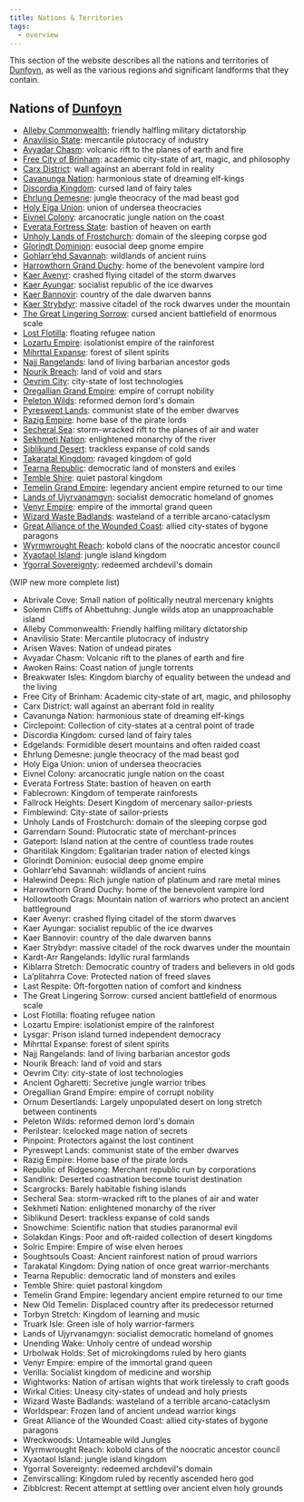 ```yaml
---
title: Nations & Territories
tags:
  - overview
---
```


This section of the website describes all the nations and territories of [Dunfoyn](../planet/ordon/dunfoyn.md), as well as the various regions and significant landforms that they contain.

## Nations of [Dunfoyn](../planet/ordon/dunfoyn.md)

- [Alleby Commonwealth](alleby/index.md): friendly halfling military dictatorship
- [Anavilisio State](anavilisio/index.md): mercantile plutocracy of industry
- [Avyadar Chasm](avyadar/index.md): volcanic rift to the planes of earth and fire
- [Free City of Brinham](brinham/index.md): academic city-state of art, magic, and philosophy
- [Carx District](carx/index.md): wall against an aberrant fold in reality
- [Cavanunga Nation](cavanunga/index.md): harmonious state of dreaming elf-kings
- [Discordia Kingdom](discordia/index.md): cursed land of fairy tales
- [Ehrlung Demesne](ehrlung/index.md): jungle theocracy of the mad beast god
- [Holy Eiga Union](eiga/index.md): union of undersea theocracies
- [Eivnel Colony](eivnel/index.md): arcanocratic jungle nation on the coast
- [Everata Fortress State](everata/index.md): bastion of heaven on earth
- [Unholy Lands of Frostchurch](frostchurch/index.md): domain of the sleeping corpse god
- [Glorindt Dominion](glorindt/index.md): eusocial deep gnome empire
- [Gohlarr’ehd Savannah](gohlarrehd/index.md): wildlands of ancient ruins
- [Harrowthorn Grand Duchy](harrowthorn/index.md): home of the benevolent vampire lord
- [Kaer Avenyr](avenyr/index.md): crashed flying citadel of the storm dwarves
- [Kaer Ayungar](ayungar/index.md): socialist republic of the ice dwarves
- [Kaer Bannovir](bannovir/index.md): country of the dale dwarven banns
- [Kaer Strybdyr](strybdyr/index.md): massive citadel of the rock dwarves under the mountain
- [The Great Lingering Sorrow](./lingering-sorrow/index.md): cursed ancient battlefield of enormous scale
- [Lost Flotilla](lost-flotilla/index.md): floating refugee nation
- [Lozartu Empire](lozartu/index.md): isolationist empire of the rainforest
- [Mihrttal Expanse](mihrttal/index.md): forest of silent spirits
- [Najj Rangelands](najj/index.md): land of living barbarian ancestor gods
- [Nourik Breach](nourik/index.md): land of void and stars
- [Oevrim City](oevrim/index.md): city-state of lost technologies
- [Oregallian Grand Empire](oregallia/index.md): empire of corrupt nobility
- [Peleton Wilds](peleton/index.md): reformed demon lord's domain
- [Pyreswept Lands](pyreswept/index.md): communist state of the ember dwarves
- [Razig Empire](razig/index.md): home base of the pirate lords
- [Secheral Sea](secheral/index.md): storm-wracked rift to the planes of air and water
- [Sekhmeti Nation](sehkmeti/index.md): enlightened monarchy of the river
- [Siblikund Desert](siblikund/index.md): trackless expanse of cold sands
- [Takaratal Kingdom](takaratal/index.md): ravaged kingdom of gold
- [Tearna Republic](tearna/index.md): democratic land of monsters and exiles
- [Temble Shire](temble/index.md): quiet pastoral kingdom
- [Temelin Grand Empire](temelin/index.md): legendary ancient empire returned to our time
- [Lands of Ujyrvanamgyn](ujyrvanamgyn/index.md): socialist democratic homeland of gnomes
- [Venyr Empire](venyr/index.md): empire of the immortal grand queen
- [Wizard Waste Badlands](wizard-waste/index.md): wasteland of a terrible arcano-cataclysm
- [Great Alliance of the Wounded Coast](wounded-coast/index.md): allied city-states of bygone paragons
- [Wyrmwrought Reach](wyrmwrought/index.md): kobold clans of the noocratic ancestor council
- [Xyaotaol Island](xyaotaol/index.md): jungle island kingdom
- [Ygorral Sovereignty](ygorral/index.md): redeemed archdevil's domain

(WIP new more complete list)

- Abrivale Cove: Small nation of politically neutral mercenary knights
- Solemn Cliffs of Ahbettuhng: Jungle wilds atop an unapproachable island
- Alleby Commonwealth: Friendly halfling military dictatorship
- Anavilisio State: Mercantile plutocracy of industry
- Arisen Waves: Nation of undead pirates
- Avyadar Chasm: Volcanic rift to the planes of earth and fire
- Awoken Rains: Coast nation of jungle torrents
- Breakwater Isles: Kingdom biarchy of equality between the undead and the living
- Free City of Brinham: Academic city-state of art, magic, and philosophy
- Carx District: wall against an aberrant fold in reality
- Cavanunga Nation: harmonious state of dreaming elf-kings
- Circlepoint: Collection of city-states at a central point of trade
- Discordia Kingdom: cursed land of fairy tales
- Edgelands: Formidible desert mountains and often raided coast
- Ehrlung Demesne: jungle theocracy of the mad beast god
- Holy Eiga Union: union of undersea theocracies
- Eivnel Colony: arcanocratic jungle nation on the coast
- Everata Fortress State: bastion of heaven on earth
- Fablecrown: Kingdom of temperate rainforests
- Fallrock Heights: Desert Kingdom of mercenary sailor-priests
- Fimblewind: City-state of sailor-priests
- Unholy Lands of Frostchurch: domain of the sleeping corpse god
- Garrendarn Sound: Plutocratic state of merchant-princes
- Gateport: Island nation at the centre of countless trade routes
- Gharitilak Kingdom: Egalitarian trader nation of elected kings
- Glorindt Dominion: eusocial deep gnome empire
- Gohlarr’ehd Savannah: wildlands of ancient ruins
- Halewind Deeps: Rich jungle nation of platinum and rare metal mines
- Harrowthorn Grand Duchy: home of the benevolent vampire lord
- Hollowtooth Crags: Mountain nation of warriors who protect an ancient battleground
- Kaer Avenyr: crashed flying citadel of the storm dwarves
- Kaer Ayungar: socialist republic of the ice dwarves
- Kaer Bannovir: country of the dale dwarven banns
- Kaer Strybdyr: massive citadel of the rock dwarves under the mountain
- Kardt-Arr Rangelands: Idyllic rural farmlands
- Kiblarra Stretch: Democratic country of traders and believers in old gods
- La’plitahrra Cove: Protected nation of freed slaves
- Last Respite: Oft-forgotten nation of comfort and kindness
- The Great Lingering Sorrow: cursed ancient battlefield of enormous scale
- Lost Flotilla: floating refugee nation
- Lozartu Empire: isolationist empire of the rainforest
- Lysgar: Prison island turned independent democracy
- Mihrttal Expanse: forest of silent spirits
- Najj Rangelands: land of living barbarian ancestor gods
- Nourik Breach: land of void and stars
- Oevrim City: city-state of lost technologies
- Ancient Ogharetti: Secretive jungle warrior tribes
- Oregallian Grand Empire: empire of corrupt nobility
- Ornum Desertlands: Largely unpopulated desert on long stretch between continents
- Peleton Wilds: reformed demon lord's domain
- Perilstear: Icelocked mage nation of secrets
- Pinpoint: Protectors against the lost continent
- Pyreswept Lands: communist state of the ember dwarves
- Razig Empire: Home base of the pirate lords
- Republic of Ridgesong: Merchant republic run by corporations
- Sandlink: Deserted coastnation become tourist destination
- Scargrocks: Barely habitable fishing islands
- Secheral Sea: storm-wracked rift to the planes of air and water
- Sekhmeti Nation: enlightened monarchy of the river
- Siblikund Desert: trackless expanse of cold sands
- Snowchime: Scientific nation that studies paranormal evil
- Solakdan Kings: Poor and oft-raided collection of desert kingdoms
- Solric Empire: Empire of wise elven heroes
- Soughtsouls Coast: Ancient rainforest nation of proud warriors
- Tarakatal Kingdom: Dying nation of once great warrior-merchants
- Tearna Republic: democratic land of monsters and exiles
- Temble Shire: quiet pastoral kingdom
- Temelin Grand Empire: legendary ancient empire returned to our time
- New Old Temelin: Displaced country after its predecessor returned
- Torbyn Stretch: Kingdom of learning and music
- Truark Isle: Green isle of holy warrior-farmers
- Lands of Ujyrvanamgyn: socialist democratic homeland of gnomes
- Unending Wake: Unholy centre of undead worship
- Urbolwak Holds: Set of microkingdoms ruled by hero giants
- Venyr Empire: empire of the immortal grand queen
- Verilla: Socialist kingdom of medicine and worship
- Wightworks: Nation of artisan wights that work tirelessly to craft goods
- Wirkal Cities: Uneasy city-states of undead and holy priests
- Wizard Waste Badlands: wasteland of a terrible arcano-cataclysm
- Worldspear: Frozen land of ancient undead warrior kings
- Great Alliance of the Wounded Coast: allied city-states of bygone paragons
- Wreckwoods: Untameable wild Jungles
- Wyrmwrought Reach: kobold clans of the noocratic ancestor council
- Xyaotaol Island: jungle island kingdom
- Ygorral Sovereignty: redeemed archdevil's domain
- Zenvirscalling: Kingdom ruled by recently ascended hero god
- Zibblcrest: Recent attempt at settling over ancient elven holy grounds
